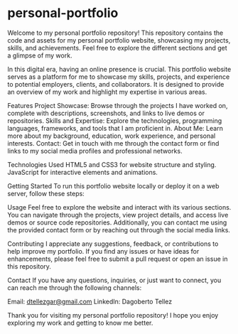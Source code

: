 # personal-portfolio

Welcome to my personal portfolio repository! This repository contains the code and assets for my personal portfolio website, showcasing my projects, skills, and achievements. Feel free to explore the different sections and get a glimpse of my work.<br>

In this digital era, having an online presence is crucial. This portfolio website serves as a platform for me to showcase my skills, projects, and experience to potential employers, clients, and collaborators. It is designed to provide an overview of my work and highlight my expertise in various areas.<br>

Features
Project Showcase: Browse through the projects I have worked on, complete with descriptions, screenshots, and links to live demos or repositories.
Skills and Expertise: Explore the technologies, programming languages, frameworks, and tools that I am proficient in.
About Me: Learn more about my background, education, work experience, and personal interests.
Contact: Get in touch with me through the contact form or find links to my social media profiles and professional networks.<br>

Technologies Used
HTML5 and CSS3 for website structure and styling.
JavaScript for interactive elements and animations.<br>


Getting Started
To run this portfolio website locally or deploy it on a web server, follow these steps:<br>

Usage
Feel free to explore the website and interact with its various sections. You can navigate through the projects, view project details, and access live demos or source code repositories. Additionally, you can contact me using the provided contact form or by reaching out through the social media links.<br>

Contributing
I appreciate any suggestions, feedback, or contributions to help improve my portfolio. If you find any issues or have ideas for enhancements, please feel free to submit a pull request or open an issue in this repository.<br>


Contact
If you have any questions, inquiries, or just want to connect, you can reach me through the following channels:

Email: dtellezgar@gmail.com
LinkedIn: Dagoberto Tellez<br>

Thank you for visiting my personal portfolio repository! I hope you enjoy exploring my work and getting to know me better.
